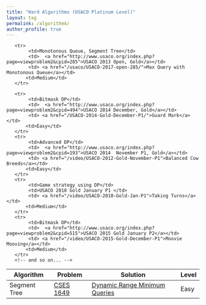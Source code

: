 ```yaml
---
title: "Hard Algorithms (USACO Platinum Level)"
layout: tag
permalink: /algorithm4/
author_profile: true
---
```



<link rel="stylesheet" href="../assets/css/table.css">
<table class="styled-table">
   <thead>
       <tr>
           <th>Algorithm</th>
           <th>Problem</th>
           <th>Solution</th>
           <th>Level</th>
       </tr>
   </thead>
   <tbody>
       <tr>
            <td>Segment Tree</td>
            <td>  <a href="https://cses.fi/problemset/task/1649/">CSES 1649</a></td>
            <td> <a href="/cses/segtree-cses-1649/">Dynamic Range Minimum Queries</a></td>
           <td>Easy</td>
       </tr>

       <tr>
            <td>Monotonous Queue, Segment Tree</td>
            <td>  <a href="http://www.usaco.org/index.php?page=viewproblem2&cpid=285">USACO 2013 Open, Gold</a></td>
            <td> <a href="/usaco/USACO-2017-open-285/">Max Query with Monotonous Queue</a></td>
           <td>Medium</td>
       </tr>

       <tr>
            <td>Bitmask DP</td>
            <td>  <a href="http://www.usaco.org/index.php?page=viewproblem2&cpid=494">USACO 2014 December, Gold</a></td>
            <td> <a href="/USACO-2014-Gold-December-P1/">Guard Mark</a></td>
           <td>Easy</td>
       </tr>
       <tr>
            <td>Advanced DP</td>
            <td>  <a href="http://www.usaco.org/index.php?page=viewproblem2&cpid=193">USACO 2014  November P1, Gold</a></td>
            <td> <a href="/video/USACO-2012-Gold-November-P1">Balanced Cow Breeds</a></td>
           <td>Easy</td>
       </tr>
       <tr>
            <td>Game strategy using DP</td>
            <td>USACO 2010 Gold January P1 </td>
            <td> <a href="/video/USACO-2010-Gold-Jan-P1">Taking Turns</a></td>
           <td>Medium</td>
       </tr>
       <tr>
            <td>Bitmask DP</td>
            <td>  <a href="http://www.usaco.org/index.php?page=viewproblem2&cpid=515">USACO 2015 Gold January P2</a></td>
            <td> <a href="/video/USACO-2015-Gold-December-P1">Moovie Mooving</a></td>
           <td>Medium</td>
       </tr>
       <!-- and so on... -->
   </tbody>
</table>
